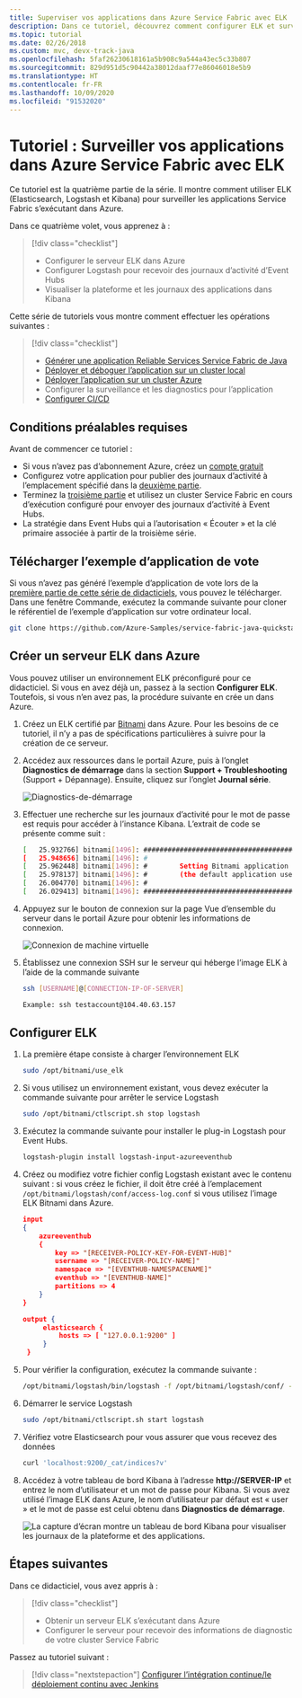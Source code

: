 ```yaml
---
title: Superviser vos applications dans Azure Service Fabric avec ELK
description: Dans ce tutoriel, découvrez comment configurer ELK et surveiller vos applications Service Fabric.
ms.topic: tutorial
ms.date: 02/26/2018
ms.custom: mvc, devx-track-java
ms.openlocfilehash: 5faf26230618161a5b908c9a544a43ec5c33b807
ms.sourcegitcommit: 829d951d5c90442a38012daaf77e86046018e5b9
ms.translationtype: HT
ms.contentlocale: fr-FR
ms.lasthandoff: 10/09/2020
ms.locfileid: "91532020"
---
```

# <a name="tutorial-monitor-your-service-fabric-applications-using-elk"></a>Tutoriel : Surveiller vos applications dans Azure Service Fabric avec ELK

Ce tutoriel est la quatrième partie de la série. Il montre comment utiliser ELK (Elasticsearch, Logstash et Kibana) pour surveiller les applications Service Fabric s’exécutant dans Azure.

Dans ce quatrième volet, vous apprenez à :
> [!div class="checklist"]
> * Configurer le serveur ELK dans Azure
> * Configurer Logstash pour recevoir des journaux d’activité d’Event Hubs
> * Visualiser la plateforme et les journaux des applications dans Kibana

Cette série de tutoriels vous montre comment effectuer les opérations suivantes :
> [!div class="checklist"]
> * [Générer une application Reliable Services Service Fabric de Java](service-fabric-tutorial-create-java-app.md)
> * [Déployer et déboguer l’application sur un cluster local](service-fabric-tutorial-debug-log-local-cluster.md)
> * [Déployer l’application sur un cluster Azure](service-fabric-tutorial-java-deploy-azure.md)
> * Configurer la surveillance et les diagnostics pour l’application
> * [Configurer CI/CD](service-fabric-tutorial-java-jenkins.md)

## <a name="prerequisites"></a>Conditions préalables requises

Avant de commencer ce tutoriel :

* Si vous n’avez pas d’abonnement Azure, créez un [compte gratuit](https://azure.microsoft.com/free/?WT.mc_id=A261C142F)
* Configurez votre application pour publier des journaux d’activité à l’emplacement spécifié dans la [deuxième partie](service-fabric-tutorial-debug-log-local-cluster.md).
* Terminez la [troisième partie](service-fabric-tutorial-java-deploy-azure.md) et utilisez un cluster Service Fabric en cours d’exécution configuré pour envoyer des journaux d’activité à Event Hubs.
* La stratégie dans Event Hubs qui a l’autorisation « Écouter » et la clé primaire associée à partir de la troisième série.

## <a name="download-the-voting-sample-application"></a>Télécharger l’exemple d’application de vote

Si vous n’avez pas généré l’exemple d’application de vote lors de la [première partie de cette série de didacticiels](service-fabric-tutorial-create-java-app.md), vous pouvez le télécharger. Dans une fenêtre Commande, exécutez la commande suivante pour cloner le référentiel de l’exemple d’application sur votre ordinateur local.

```bash
git clone https://github.com/Azure-Samples/service-fabric-java-quickstart
```

## <a name="create-an-elk-server-in-azure"></a>Créer un serveur ELK dans Azure

Vous pouvez utiliser un environnement ELK préconfiguré pour ce didacticiel. Si vous en avez déjà un, passez à la section **Configurer ELK**. Toutefois, si vous n’en avez pas, la procédure suivante en crée un dans Azure.

1. Créez un ELK certifié par [Bitnami](https://ms.portal.azure.com/#create/bitnami.elk4-6) dans Azure. Pour les besoins de ce tutoriel, il n’y a pas de spécifications particulières à suivre pour la création de ce serveur.

2. Accédez aux ressources dans le portail Azure, puis à l’onglet **Diagnostics de démarrage** dans la section **Support + Troubleshooting** (Support + Dépannage). Ensuite, cliquez sur l’onglet **Journal série**.

    ![Diagnostics-de-démarrage](./media/service-fabric-tutorial-java-elk/bootdiagnostics.png)
3. Effectuer une recherche sur les journaux d’activité pour le mot de passe est requis pour accéder à l’instance Kibana. L’extrait de code se présente comme suit :

    ```bash
    [   25.932766] bitnami[1496]: #########################################################################
    [   25.948656] bitnami[1496]: #                                                                       #
    [   25.962448] bitnami[1496]: #        Setting Bitnami application password to '[PASSWORD]'           #
    [   25.978137] bitnami[1496]: #        (the default application username is 'user')                   #
    [   26.004770] bitnami[1496]: #                                                                       #
    [   26.029413] bitnami[1496]: #########################################################################
    ```

4. Appuyez sur le bouton de connexion sur la page Vue d’ensemble du serveur dans le portail Azure pour obtenir les informations de connexion.

    ![Connexion de machine virtuelle](./media/service-fabric-tutorial-java-elk/vmconnection.png)

5. Établissez une connexion SSH sur le serveur qui héberge l’image ELK à l’aide de la commande suivante

    ```bash
    ssh [USERNAME]@[CONNECTION-IP-OF-SERVER]

    Example: ssh testaccount@104.40.63.157
    ```

## <a name="set-up-elk"></a>Configurer ELK

1. La première étape consiste à charger l’environnement ELK

    ```bash
    sudo /opt/bitnami/use_elk
    ```

2. Si vous utilisez un environnement existant, vous devez exécuter la commande suivante pour arrêter le service Logstash

    ```bash
    sudo /opt/bitnami/ctlscript.sh stop logstash
    ```

3. Exécutez la commande suivante pour installer le plug-in Logstash pour Event Hubs.

    ```bash
    logstash-plugin install logstash-input-azureeventhub
    ```

4. Créez ou modifiez votre fichier config Logstash existant avec le contenu suivant : si vous créez le fichier, il doit être créé à l’emplacement ```/opt/bitnami/logstash/conf/access-log.conf``` si vous utilisez l’image ELK Bitnami dans Azure.

    ```json
    input
    {
        azureeventhub
        {
            key => "[RECEIVER-POLICY-KEY-FOR-EVENT-HUB]"
            username => "[RECEIVER-POLICY-NAME]"
            namespace => "[EVENTHUB-NAMESPACENAME]"
            eventhub => "[EVENTHUB-NAME]"
            partitions => 4
        }
    }

    output {
         elasticsearch {
             hosts => [ "127.0.0.1:9200" ]
         }
     }
    ```

5. Pour vérifier la configuration, exécutez la commande suivante :

    ```bash
    /opt/bitnami/logstash/bin/logstash -f /opt/bitnami/logstash/conf/ --config.test_and_exit
    ```

6. Démarrer le service Logstash

    ```bash
    sudo /opt/bitnami/ctlscript.sh start logstash
    ```

7. Vérifiez votre Elasticsearch pour vous assurer que vous recevez des données

    ```bash
    curl 'localhost:9200/_cat/indices?v'
    ```

8. Accédez à votre tableau de bord Kibana à l’adresse **http:\//SERVER-IP** et entrez le nom d’utilisateur et un mot de passe pour Kibana. Si vous avez utilisé l’image ELK dans Azure, le nom d’utilisateur par défaut est « user » et le mot de passe est celui obtenu dans **Diagnostics de démarrage**.

    ![La capture d’écran montre un tableau de bord Kibana pour visualiser les journaux de la plateforme et des applications.](./media/service-fabric-tutorial-java-elk/kibana.png)

## <a name="next-steps"></a>Étapes suivantes

Dans ce didacticiel, vous avez appris à :

> [!div class="checklist"]
> * Obtenir un serveur ELK s’exécutant dans Azure
> * Configurer le serveur pour recevoir des informations de diagnostic de votre cluster Service Fabric

Passez au tutoriel suivant :
> [!div class="nextstepaction"]
> [Configurer l’intégration continue/le déploiement continu avec Jenkins](service-fabric-tutorial-java-jenkins.md)
